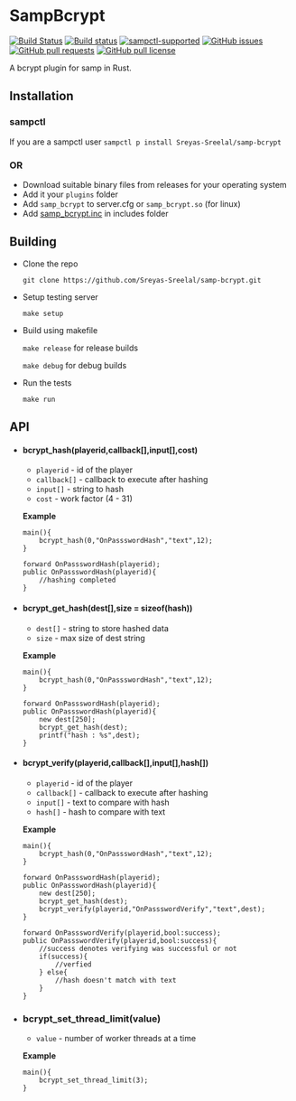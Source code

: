 # SampBcrypt
[![Build Status](https://travis-ci.org/Sreyas-Sreelal/samp-bcrypt.svg?branch=master)](https://travis-ci.org/Sreyas-Sreelal/samp-bcrypt)
[![Build status](https://ci.appveyor.com/api/projects/status/5rq55kukvy8xymly?svg=true)](https://ci.appveyor.com/project/Sreyas-Sreelal/samp-bcrypt)
[![sampctl-supported](https://shields.southcla.ws/badge/sampctl-SampBcrypt-2f2f2f.svg)](https://github.com/Sreyas-Sreelal/samp-bcrypt)
[![GitHub issues](https://img.shields.io/github/issues/Sreyas-Sreelal/samp-bcrypt.svg)](https://github.com/Sreyas-Sreelal/samp-bcrypt/issues) [![GitHub pull requests](https://img.shields.io/github/issues-pr-raw/sreyas-sreelal/samp-bcrypt.svg)](https://github.com/Sreyas-Sreelal/samp-bcrypt/pulls) [![GitHub pull license](https://img.shields.io/github/license/sreyas-sreelal/samp-bcrypt.svg)](LICENSE)

A bcrypt plugin for samp in Rust.

## Installation
### sampctl
If you are a sampctl user
`sampctl p install Sreyas-Sreelal/samp-bcrypt`

### OR
* Download suitable binary files from releases for your operating system
* Add it your `plugins` folder
* Add `samp_bcrypt` to server.cfg or  `samp_bcrypt.so` (for linux)
* Add [samp_bcrypt.inc](include/samp_bcrypt.inc) in includes folder

## Building
* Clone the repo

	`git clone https://github.com/Sreyas-Sreelal/samp-bcrypt.git`
* Setup testing server

	`make setup`

* Build using makefile

	`make release` for release builds

	`make debug` for debug builds
* Run the tests

	`make run`

## API
* #### bcrypt_hash(playerid,callback[],input[],cost)
	* `playerid` - id of the player
	* `callback[]` - callback to execute after hashing
	* `input[]` - string to hash
	* `cost` - work factor (4 - 31)

	**Example**
	```Pawn
	main(){
		bcrypt_hash(0,"OnPassswordHash","text",12);
	}

	forward OnPassswordHash(playerid);
	public OnPassswordHash(playerid){
		//hashing completed
	}
	```
*  #### bcrypt_get_hash(dest[],size = sizeof(hash))
	* `dest[]` - string to store hashed data
	* `size` - max size of dest string

	**Example**
	```Pawn
	main(){
		bcrypt_hash(0,"OnPassswordHash","text",12);
	}

	forward OnPassswordHash(playerid);
	public OnPassswordHash(playerid){
		new dest[250];
		bcrypt_get_hash(dest);
		printf("hash : %s",dest);
	}
	```
* #### bcrypt_verify(playerid,callback[],input[],hash[])
	* `playerid` - id of the player
	* `callback[]` - callback to execute after hashing
	* `input[]` - text to compare with hash
	* `hash[]` - hash to compare with text

	**Example**
	```Pawn
	main(){
		bcrypt_hash(0,"OnPassswordHash","text",12);
	}

	forward OnPassswordHash(playerid);
	public OnPassswordHash(playerid){
		new dest[250];
		bcrypt_get_hash(dest);
		bcrypt_verify(playerid,"OnPassswordVerify","text",dest);
	}

	forward OnPassswordVerify(playerid,bool:success);
	public OnPassswordVerify(playerid,bool:success){
		//success denotes verifying was successful or not
		if(success){
			//verfied
		} else{
			//hash doesn't match with text
		}
	}
	```
* ### bcrypt_set_thread_limit(value)
	* `value` - number of worker threads at a time

	**Example**
	```Pawn
	main(){
		bcrypt_set_thread_limit(3);
	}
	```